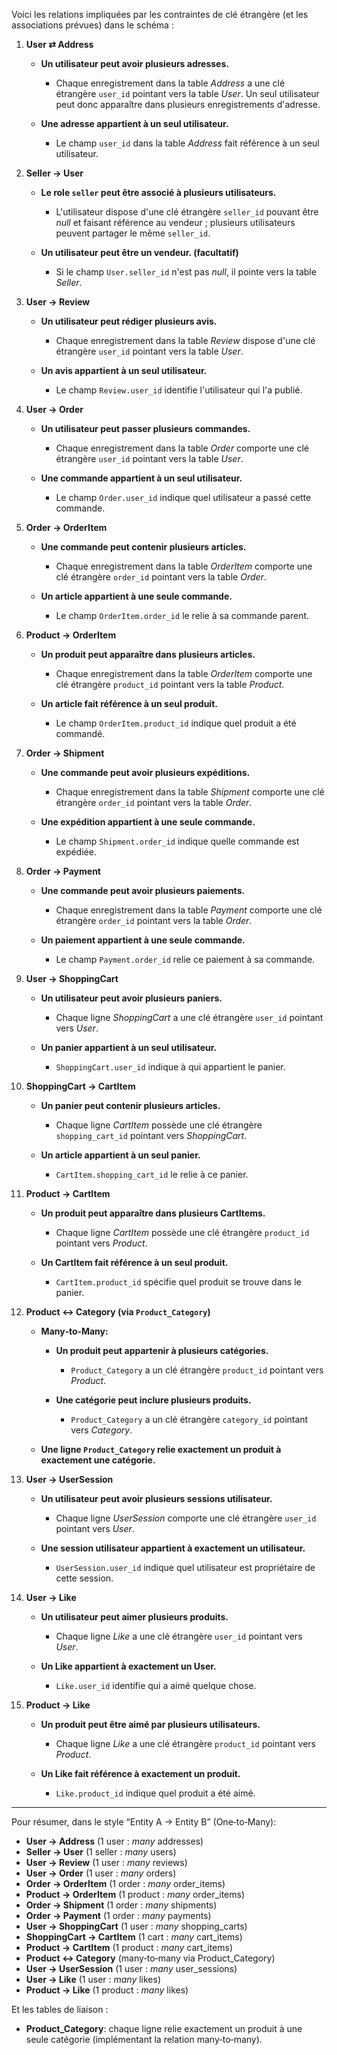 <!-- database\entities_relationships.md -->

Voici les relations impliquées par les contraintes de clé étrangère (et les associations prévues) dans le schéma :

1. **User ⇄ Address**

   * **Un utilisateur peut avoir plusieurs adresses.**

     * Chaque enregistrement dans la table _Address_ a une clé étrangère `user_id` pointant vers la table _User_. Un seul utilisateur peut donc apparaître dans plusieurs enregistrements d'adresse.

   * **Une adresse appartient à un seul utilisateur.**

     * Le champ `user_id` dans la table _Address_ fait référence à un seul utilisateur.

2. **Seller → User**

   * **Le role `seller` peut être associé à plusieurs utilisateurs.**

     * L'utilisateur dispose d'une clé étrangère `seller_id` pouvant être _null_ et faisant référence au vendeur ; plusieurs utilisateurs peuvent partager le même `seller_id`.

   * **Un utilisateur peut être un vendeur. (facultatif)**

     * Si le champ `User.seller_id` n'est pas _null_, il pointe vers la table _Seller_.

3. **User → Review**

   * **Un utilisateur peut rédiger plusieurs avis.**

     * Chaque enregistrement dans la table _Review_ dispose d'une clé étrangère `user_id` pointant vers la table _User_.

   * **Un avis appartient à un seul utilisateur.**

     * Le champ `Review.user_id` identifie l'utilisateur qui l'a publié.

4. **User → Order**

   * **Un utilisateur peut passer plusieurs commandes.**

     * Chaque enregistrement dans la table _Order_ comporte une clé étrangère `user_id` pointant vers la table _User_.

   * **Une commande appartient à un seul utilisateur.**

     * Le champ `Order.user_id` indique quel utilisateur a passé cette commande.

5. **Order → OrderItem**

   * **Une commande peut contenir plusieurs articles.**

     * Chaque enregistrement dans la table _OrderItem_ comporte une clé étrangère `order_id` pointant vers la table _Order_.

   * **Un article appartient à une seule commande.**

     * Le champ `OrderItem.order_id` le relie à sa commande parent.

6. **Product → OrderItem**

   * **Un produit peut apparaître dans plusieurs articles.**

     * Chaque enregistrement dans la table _OrderItem_ comporte une clé étrangère `product_id` pointant vers la table _Product_.

   * **Un article fait référence à un seul produit.**

     * Le champ `OrderItem.product_id` indique quel produit a été commandé.

7. **Order → Shipment**

   * **Une commande peut avoir plusieurs expéditions.**

     * Chaque enregistrement dans la table _Shipment_ comporte une clé étrangère `order_id` pointant vers la table _Order_.

   * **Une expédition appartient à une seule commande.**

     * Le champ `Shipment.order_id` indique quelle commande est expédiée.

8. **Order → Payment**

   * **Une commande peut avoir plusieurs paiements.**

     * Chaque enregistrement dans la table _Payment_ comporte une clé étrangère `order_id` pointant vers la table _Order_.

   * **Un paiement appartient à une seule commande.**

     * Le champ `Payment.order_id` relie ce paiement à sa commande.

9. **User → ShoppingCart**

   * **Un utilisateur peut avoir plusieurs paniers.**

     * Chaque ligne _ShoppingCart_ a une clé étrangère `user_id` pointant vers _User_.
   * **Un panier appartient à un seul utilisateur.**

     * `ShoppingCart.user_id` indique à qui appartient le panier.

10. **ShoppingCart → CartItem**

    * **Un panier peut contenir plusieurs articles.**

      * Chaque ligne _CartItem_ possède une clé étrangère `shopping_cart_id` pointant vers _ShoppingCart_.
    * **Un article appartient à un seul panier.**

      * `CartItem.shopping_cart_id` le relie à ce panier.

11. **Product → CartItem**

    * **Un produit peut apparaître dans plusieurs CartItems.**

      * Chaque ligne _CartItem_ possède une clé étrangère `product_id` pointant vers _Product_.
    * **Un CartItem fait référence à un seul produit.**

      * `CartItem.product_id` spécifie quel produit se trouve dans le panier.

12. **Product ↔ Category (via `Product_Category`)**

    * **Many‐to‐Many:**

      * **Un produit peut appartenir à plusieurs catégories.**

        * `Product_Category` a un clé étrangère `product_id` pointant vers _Product_.
      * **Une catégorie peut inclure plusieurs produits.**

        * `Product_Category` a un clé étrangère `category_id` pointant vers _Category_.
    * **Une ligne `Product_Category` relie exactement un produit à exactement une catégorie.**

13. **User → UserSession**

    * **Un utilisateur peut avoir plusieurs sessions utilisateur.**

      * Chaque ligne _UserSession_ comporte une clé étrangère `user_id` pointant vers _User_.
    * **Une session utilisateur appartient à exactement un utilisateur.**

      * `UserSession.user_id` indique quel utilisateur est propriétaire de cette session.

14. **User → Like**

    * **Un utilisateur peut aimer plusieurs produits.**

      * Chaque ligne _Like_ a une clé étrangère `user_id` pointant vers _User_.
    * **Un Like appartient à exactement un User.**

      * `Like.user_id` identifie qui a aimé quelque chose.

15. **Product → Like**

    * **Un produit peut être aimé par plusieurs utilisateurs.**

      * Chaque ligne _Like_ a une clé étrangère `product_id` pointant vers _Product_.
    * **Un Like fait référence à exactement un produit.**

      * `Like.product_id` indique quel produit a été aimé.

---

Pour résumer, dans le style “Entity A → Entity B” (One‐to‐Many):

* **User → Address** (1 user : *many* addresses)
* **Seller → User** (1 seller : *many* users)
* **User → Review** (1 user : *many* reviews)
* **User → Order** (1 user : *many* orders)
* **Order → OrderItem** (1 order : *many* order\_items)
* **Product → OrderItem** (1 product : *many* order\_items)
* **Order → Shipment** (1 order : *many* shipments)
* **Order → Payment** (1 order : *many* payments)
* **User → ShoppingCart** (1 user : *many* shopping\_carts)
* **ShoppingCart → CartItem** (1 cart : *many* cart\_items)
* **Product → CartItem** (1 product : *many* cart\_items)
* **Product ↔ Category** (many‐to‐many via Product\_Category)
* **User → UserSession** (1 user : *many* user\_sessions)
* **User → Like** (1 user : *many* likes)
* **Product → Like** (1 product : *many* likes)

Et les tables de liaison :

* **Product\_Category**: chaque ligne relie exactement un produit à une seule catégorie (implémentant la relation many‐to‐many).
